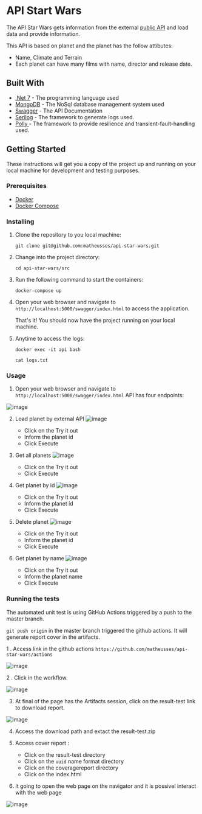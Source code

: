# API Start Wars
 
The API Star Wars gets information from the external [public API](https://swapi.dev) and load data and provide information. 

This API is based on planet and the planet has the follow attibutes:
- Name, Climate and Terrain
- Each planet can have many films with name, director and release date.


## Built With

* [.Net 7](https://dotnet.microsoft.com/en-us/download/dotnet/7.0) - The programming language used
* [MongoDB](https://www.mongodb.com/docs/drivers/csharp/current/) - The NoSql database management system used
* [Swagger](https://swagger.io/) - The API Documentation
* [Serilog](https://serilog.net/) - The framework to generate logs used. 
* [Polly ](http://www.thepollyproject.org/) - The framework to provide resilience and transient-fault-handling used. 

## Getting Started
 
 These instructions will get you a copy of the project up and running on your local machine for development and testing purposes.
 
 
### Prerequisites

- [Docker](https://docs.docker.com/engine/install/ubuntu/)
- [Docker Compose](https://docs.docker.com/compose/)

### Installing

1. Clone the repository to you local machine: 

   `git clone git@github.com:matheusses/api-star-wars.git`

2. Change into the project directory:

   `cd api-star-wars/src`

3. Run the following command to start the containers:

   `docker-compose up`

4. Open your web browser and navigate to `http://localhost:5000/swagger/index.html` to access the application.

   That's it! You should now have the project running on your local machine.

5. Anytime to access the logs:

   `docker exec -it api bash`

   `cat logs.txt`

### Usage

1. Open your web browser and navigate to `http://localhost:5000/swagger/index.html` 
   API has four endpoints:

![image](https://user-images.githubusercontent.com/1146846/218358600-d796f804-ed1c-418c-8256-161e5b6610a0.png)

2. Load planet by external API
![image](https://user-images.githubusercontent.com/1146846/218358986-3787c5ef-e2e0-46c9-95f5-366755838860.png)
   - Click on the Try it out
   - Inform the planet id
   - Click Execute

3. Get all planets
![image](https://user-images.githubusercontent.com/1146846/218359905-f21ca329-dd2c-4b90-aaf4-85e5b0da397e.png)
   - Click on the Try it out
   - Click Execute

4. Get planet by id
![image](https://user-images.githubusercontent.com/1146846/218360078-ee3e1c26-f16d-44eb-949f-6679912d22cd.png)
   - Click on the Try it out
   - Inform the planet id
   - Click Execute

5. Delete planet
![image](https://user-images.githubusercontent.com/1146846/218360198-7e3def96-ddd3-4c13-95a8-a0cc7607108d.png)
   - Click on the Try it out
   - Inform the planet id
   - Click Execute

6. Get planet by name
![image](https://user-images.githubusercontent.com/1146846/218360282-802235e1-7183-455f-8c23-49a2ffe2e642.png)
   - Click on the Try it out
   - Inform the planet name
   - Click Execute


### Running the tests

The automated unit test is using GitHub Actions triggered by a push to the master branch.

`git push origin` in the master branch triggered the github actions. It will generate report cover in the artifacts.

1 . Access link in the github actions `https://github.com/matheusses/api-star-wars/actions`

![image](https://user-images.githubusercontent.com/1146846/218357442-6595881d-bdb5-432a-8c59-424954d40c27.png)


2 . Click in the workflow.

![image](https://user-images.githubusercontent.com/1146846/218357546-564bdee9-6c61-4d14-921b-c024164f4359.png)


3. At final of the page has the Artifacts session, click on the result-test link to download report.

![image](https://user-images.githubusercontent.com/1146846/218356245-a648ab30-3568-4ecf-9c6b-2beaaade4556.png)

4. Access the download path and extact the result-test.zip

5. Access cover report :
   - Click on the result-test directory
   - Click on the `uuid` name format directory
   - Click on the coveragereport directory
   - Click on the index.html
6. It going to open the web page on the navigator and it is possivel interact with the web page

![image](https://user-images.githubusercontent.com/1146846/218357272-90a153ac-ea17-419d-af07-0defd01fc44f.png)
    



